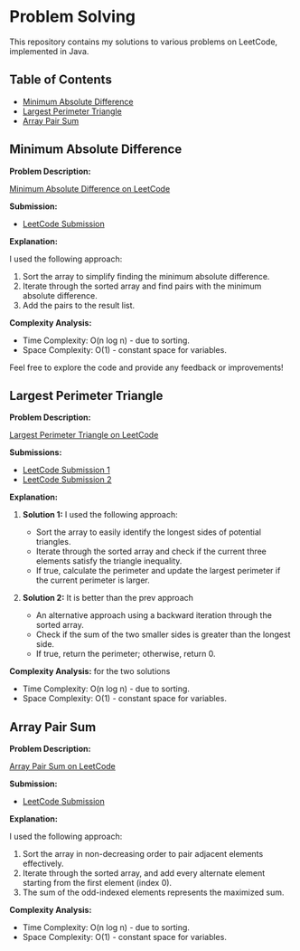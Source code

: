 # Problem Solving

This repository contains my solutions to various problems on LeetCode, implemented in Java.

## Table of Contents

- [Minimum Absolute Difference](#minimum-absolute-difference)
- [Largest Perimeter Triangle](#largest-perimeter-triangle)
- [Array Pair Sum](#array-pair-sum)

## Minimum Absolute Difference

**Problem Description:**

[Minimum Absolute Difference on LeetCode](https://leetcode.com/problems/minimum-absolute-difference/)

**Submission:**

- [LeetCode Submission](https://leetcode.com/submissions/detail/1112204293/)

**Explanation:**

I used the following approach:

1. Sort the array to simplify finding the minimum absolute difference.
2. Iterate through the sorted array and find pairs with the minimum absolute difference.
3. Add the pairs to the result list.

**Complexity Analysis:**

- Time Complexity: O(n log n) - due to sorting.
- Space Complexity: O(1) - constant space for variables.

Feel free to explore the code and provide any feedback or improvements!

## Largest Perimeter Triangle

**Problem Description:**

[Largest Perimeter Triangle on LeetCode](https://leetcode.com/problems/largest-perimeter-triangle/)

**Submissions:**
- [LeetCode Submission 1](https://leetcode.com/problems/largest-perimeter-triangle/submissions/1112231761)
- [LeetCode Submission 2](https://leetcode.com/problems/largest-perimeter-triangle/submissions/1112251938)


**Explanation:**
1. **Solution 1:**
I used the following approach:

   - Sort the array to easily identify the longest sides of potential triangles.
   - Iterate through the sorted array and check if the current three elements satisfy the triangle inequality.
   - If true, calculate the perimeter and update the largest perimeter if the current perimeter is larger.
  
2. **Solution 2:**
It is better than the prev approach 
   - An alternative approach using a backward iteration through the sorted array.
   - Check if the sum of the two smaller sides is greater than the longest side.
   - If true, return the perimeter; otherwise, return 0.
     
**Complexity Analysis:**
for the two solutions 
- Time Complexity: O(n log n) - due to sorting.
- Space Complexity: O(1) - constant space for variables.

## Array Pair Sum

**Problem Description:**

[Array Pair Sum on LeetCode](https://leetcode.com/problems/array-partition-i/)

**Submission:**

- [LeetCode Submission](https://leetcode.com/problems/array-partition/submissions/1112353785)

**Explanation:**

I used the following approach:

1. Sort the array in non-decreasing order to pair adjacent elements effectively.
2. Iterate through the sorted array, and add every alternate element starting from the first element (index 0).
3. The sum of the odd-indexed elements represents the maximized sum.

**Complexity Analysis:**

- Time Complexity: O(n log n) - due to sorting.
- Space Complexity: O(1) - constant space for variables.

